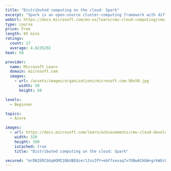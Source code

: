 ```yaml
---
title: "Distributed computing on the cloud: Spark"
excerpt: "Spark is an open-source cluster-computing framework with different strengths than MapReduce has. Learn about how Spark works."
webUrl: https://docs.microsoft.com/en-us/learn/cmu-cloud-computing/cmu-analytics-engines-spark/
type: course
price: Free
length: 65 mins
ratings:
  count: 17
  average: 4.8235292
heat: 50

provider:
  name: Microsoft Learn
  domain: microsoft.com
  images:
    - url: /assets/images/organizations/microsoft.com-50x50.jpg
      width: 50
      height: 50

levels:
  - Beginner

topics:
  - Azure

images:
  - url: https://docs.microsoft.com/learn/achievements/cmu-cloud-developer/distributed-programming-spark-social.png
    width: 320
    height: 160
    isCached: true
    title: "Distributed computing on the cloud: Spark"

secured: "mrDN2ERCbGqHOMI1NbUBE8zer1JssIPY+ebF7xexaq7xfOBwACHGW+grkWUrLzI8KKgUgnbHGRIt1AOETTn+IlmTqK1aZIA9BpkV0eSstkjAYie+1EWadaZWuVhnaLIBECt4pf1FjUzJmj77KIUGKDdFB58soACLSpsZ01m0exde1V/BQ+pv/oB9bcYcidCx6EV3WhBSkaUJQpcpu0xz7Bf0TP38mYa2k6D8Cqv+HOlRo1eNb2GpGFGV3rKUK0m6FsnOmVp3OS7EvF5uO+6opSTfXAc57C6ZktA9nYhNDP0FFui9XyG4nSKfKyyvdkSUUzsF7guz97tPX/hHGwcFDkFuk2Q6Wp/fCFMheDeEZ9ipmYH1qNiLL/LU9IiGql/sk8vnICT/Ngw8byaiceWE6Q==;bRivyBTT1ghbENPfYxlyPg=="
---
```


